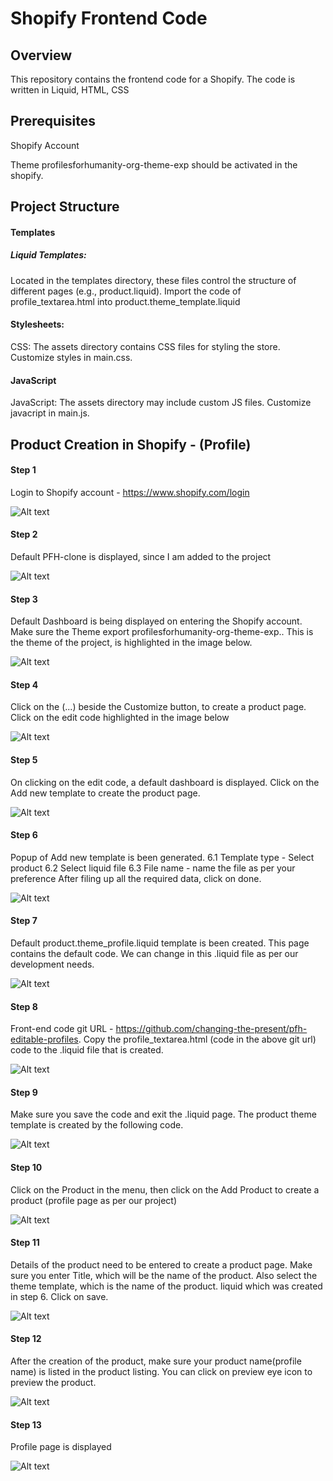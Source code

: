 # Shopify Frontend Code

## Overview

This repository contains the frontend code for a Shopify. The code is written in Liquid, HTML, CSS

## Prerequisites

Shopify Account

Theme profilesforhumanity-org-theme-exp should be activated in the shopify.

## Project Structure

#### Templates

##### Liquid Templates:

Located in the templates directory, these files control the structure of different pages (e.g., product.liquid).
Import the code of profile_textarea.html into product.theme_template.liquid

#### Stylesheets:

CSS: The assets directory contains CSS files for styling the store. Customize styles in main.css.

#### JavaScript

JavaScript: The assets directory may include custom JS files. Customize javacript in main.js.

## Product Creation in Shopify - (Profile)

#### Step 1

Login to Shopify account - https://www.shopify.com/login

![Alt text](/images/product/login_step1.png?raw=true "Optional Title")

#### Step 2

Default PFH-clone is displayed, since I am added to the project

![Alt text](/images/product/login_selection_step2.png?raw=true "Optional Title")

#### Step 3

Default Dashboard is being displayed on entering the Shopify account. Make sure the Theme export profilesforhumanity-org-theme-exp.. This is the theme of the project, is highlighted in the image below.

![Alt text](/images/product/Online_Store_theme_selection_step3.png?raw=true "Optional Title")

#### Step 4

Click on the (...) beside the Customize button, to create a product page. Click on the edit code highlighted in the image below

![Alt text](/images/product/Edit_code_menu_step4.png?raw=true "Optional Title")

#### Step 5

On clicking on the edit code, a default dashboard is displayed. Click on the Add new template to create the product page.

![Alt text](/images/product/Edit_Code_dashboard_display_step5.png?raw=true "Optional Title")

#### Step 6

Popup of Add new template is been generated.
6.1 Template type - Select product
6.2 Select liquid file
6.3 File name - name the file as per your preference
After filing up all the required data, click on done.

![Alt text](/images/product/Edit_Code_Product_Creation_Step6.png?raw=true "Optional Title")

#### Step 7

Default product.theme_profile.liquid template is been created. This page contains the default code. We can change in this .liquid file as per our development needs.

![Alt text](/images/product/Default_Product_theme_page_step7.png?raw=true "Optional Title")

#### Step 8

Front-end code git URL - https://github.com/changing-the-present/pfh-editable-profiles.
Copy the profile_textarea.html (code in the above git url) code to the .liquid file that is created.

![Alt text](/images/product/Edit_Code_product_code_git_step8.png?raw=true "Optional Title")

#### Step 9

Make sure you save the code and exit the .liquid page. The product theme template is created by the following code.

![Alt text](/images/product/Edit_Code_exit_step9.png?raw=true "Optional Title")

#### Step 10

Click on the Product in the menu, then click on the Add Product to create a product (profile page as per our project)

![Alt text](/images/product/Default_Product_display_step10.png?raw=true "Optional Title")

#### Step 11

Details of the product need to be entered to create a product page. Make sure you enter Title, which will be the name of the product. Also select the theme template, which is the name of the product. liquid which was created in step 6. Click on save.

![Alt text](/images/product/Product_theme_selection_step11.jpg "Optional Title")

#### Step 12

After the creation of the product, make sure your product name(profile name) is listed in the product listing. You can click on preview eye icon to preview the product.

![Alt text](/images/product/Emma_Will_Product_display_step12.png?raw=true "Optional Title")

#### Step 13

Profile page is displayed

![Alt text](/images/product/Emma_will_product_layout_step13.jpg?raw=true "Optional Title")
